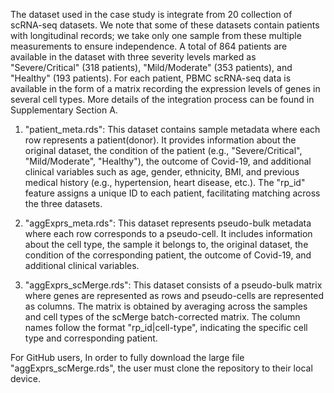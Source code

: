 
The dataset used in the case study is integrate from 20 collection of scRNA-seq datasets.   We note that some of these datasets contain patients with longitudinal records; we take only one sample from these multiple measurements to ensure independence. A total of 864 patients are available in the dataset  with three severity levels marked as "Severe/Critical" (318 patients), "Mild/Moderate" (353 patients), and "Healthy" (193 patients). For each patient, PBMC scRNA-seq data is available in the form of a matrix recording the expression levels of genes in several cell types. More details of the integration process can be found in Supplementary Section A. 


1. "patient_meta.rds": This dataset contains sample metadata where each row represents a patient(donor). It provides information about the original dataset, the condition of the patient (e.g., "Severe/Critical", "Mild/Moderate", "Healthy"), the outcome of Covid-19, and additional clinical variables such as age, gender, ethnicity, BMI, and previous medical history (e.g., hypertension, heart disease, etc.). The "rp_id" feature assigns a unique ID to each patient, facilitating matching across the three datasets.

2. "aggExprs_meta.rds": This dataset represents pseudo-bulk metadata where each row corresponds to a pseudo-cell. It includes information about the cell type, the sample it belongs to, the original dataset, the condition of the corresponding patient, the outcome of Covid-19, and additional clinical variables.

3. "aggExprs_scMerge.rds": This dataset consists of a pseudo-bulk matrix where genes are represented as rows and pseudo-cells are represented as columns. The matrix is obtained by averaging across the samples and cell types of the scMerge batch-corrected matrix. The column names follow the format "rp_id|cell-type", indicating the specific cell type and corresponding patient.

For GitHub users, In order to fully download the large file "aggExprs_scMerge.rds", the user must clone the repository to their local device.
